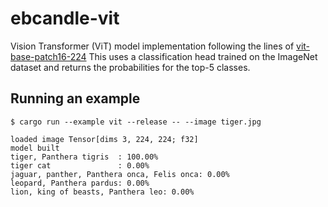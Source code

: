# ebcandle-vit

Vision Transformer (ViT) model implementation following the lines of
[vit-base-patch16-224](https://huggingface.co/google/vit-base-patch16-224)
This uses a classification head trained on the ImageNet dataset and returns the
probabilities for the top-5 classes.

## Running an example

```
$ cargo run --example vit --release -- --image tiger.jpg

loaded image Tensor[dims 3, 224, 224; f32]
model built
tiger, Panthera tigris  : 100.00%
tiger cat               : 0.00%
jaguar, panther, Panthera onca, Felis onca: 0.00%
leopard, Panthera pardus: 0.00%
lion, king of beasts, Panthera leo: 0.00%
```
